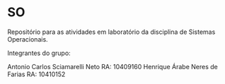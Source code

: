 # SO

Repositório para as atividades em laboratório da disciplina de Sistemas Operacionais.

Integrantes do grupo:

Antonio Carlos Sciamarelli Neto RA: 10409160
Henrique Árabe Neres de Farias RA: 10410152
